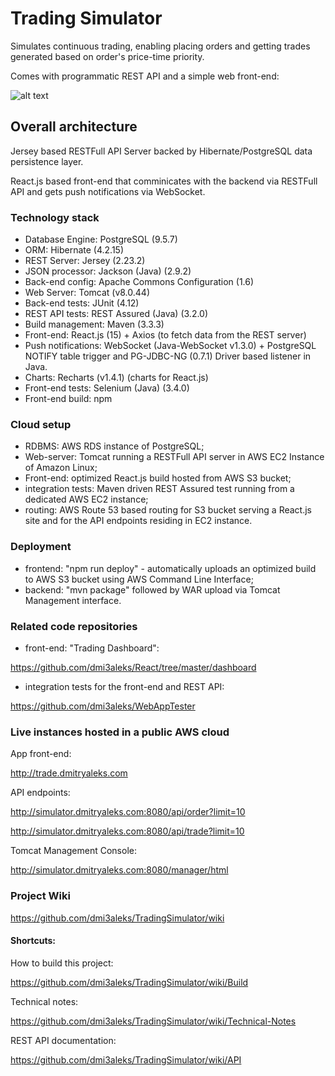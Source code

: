 # Trading Simulator

Simulates continuous trading, enabling placing orders and getting trades generated based on order's price-time priority.

Comes with programmatic REST API and a simple web front-end:

![alt text](https://raw.githubusercontent.com/dmi3aleks/TradingSimulator/blob/master/docs/img/TradingDashboardMain.jpg)

## Overall architecture

Jersey based RESTFull API Server backed by Hibernate/PostgreSQL data persistence layer.

React.js based front-end that comminicates with the backend via RESTFull API and gets push notifications via WebSocket.

### Technology stack

  * Database Engine:    PostgreSQL (9.5.7)
  * ORM:                Hibernate (4.2.15)
  * REST Server:        Jersey (2.23.2)
  * JSON processor:     Jackson (Java) (2.9.2)
  * Back-end config:    Apache Commons Configuration (1.6)
  * Web Server:         Tomcat (v8.0.44)
  * Back-end tests:     JUnit (4.12)
  * REST API tests:     REST Assured (Java) (3.2.0)
  * Build management:   Maven (3.3.3)
  * Front-end:          React.js (15) + Axios (to fetch data from the REST server)
  * Push notifications: WebSocket (Java-WebSocket v1.3.0) + PostgreSQL NOTIFY table trigger and PG-JDBC-NG (0.7.1) Driver based listener in Java.
  * Charts:             Recharts (v1.4.1) (charts for React.js)
  * Front-end tests:    Selenium (Java) (3.4.0)
  * Front-end build:    npm

### Cloud setup

  * RDBMS:              AWS RDS instance of PostgreSQL;
  * Web-server:         Tomcat running a RESTFull API server in AWS EC2 Instance of Amazon Linux;
  * Front-end:          optimized React.js build hosted from AWS S3 bucket;
  * integration tests:  Maven driven REST Assured test running from a dedicated AWS EC2 instance;
  * routing:            AWS Route 53 based routing for S3 bucket serving a React.js site and for the API endpoints residing in EC2 instance.

### Deployment

  * frontend:           "npm run deploy" - automatically uploads an optimized build to AWS S3 bucket using AWS Command Line Interface;
  * backend:            "mvn package" followed by WAR upload via Tomcat Management interface.

### Related code repositories

  * front-end: "Trading Dashboard":

  <https://github.com/dmi3aleks/React/tree/master/dashboard>

  * integration tests for the front-end and REST API:

  <https://github.com/dmi3aleks/WebAppTester>

### Live instances hosted in a public AWS cloud

App front-end:

<http://trade.dmitryaleks.com>

API endpoints:

<http://simulator.dmitryaleks.com:8080/api/order?limit=10>

<http://simulator.dmitryaleks.com:8080/api/trade?limit=10>

Tomcat Management Console:

<http://simulator.dmitryaleks.com:8080/manager/html>

### Project Wiki

<https://github.com/dmi3aleks/TradingSimulator/wiki>

#### Shortcuts:

How to build this project:

<https://github.com/dmi3aleks/TradingSimulator/wiki/Build>

Technical notes:

<https://github.com/dmi3aleks/TradingSimulator/wiki/Technical-Notes>

REST API documentation:

<https://github.com/dmi3aleks/TradingSimulator/wiki/API>
